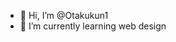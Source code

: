 - 👋 Hi, I’m @Otakukun1
- 🌱 I’m currently learning web design


<!---
Otakukun1/Otakukun1 is a ✨ special ✨ repository because its `README.md` (this file) appears on your GitHub profile.
You can click the Preview link to take a look at your changes.
--->

